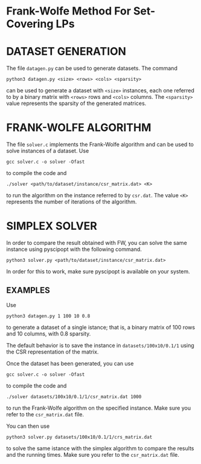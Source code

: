 # Frank-Wolfe Method For Set-Covering LPs

# DATASET GENERATION

The file `datagen.py` can be used to generate datasets. The command 

```
python3 datagen.py <size> <rows> <cols> <sparsity>
```

can be used to generate a dataset with `<size>` instances, each one
referred to by a binary matrix with `<rows>` rows and `<cols>` columns. The
`<sparsity>` value represents the sparsity of the generated matrices.

# FRANK-WOLFE ALGORITHM

The file `solver.c` implements the Frank-Wolfe algorithm and can be used to
solve instances of a dataset. Use

```
gcc solver.c -o solver -Ofast
```

to compile the code and 

```
./solver <path/to/dataset/instance/csr_matrix.dat> <K>
```

to run the algorithm on the instance referred to by `csr.dat`. The value
`<K>` represents the number of iterations of the algorithm.

# SIMPLEX SOLVER

In order to compare the result obtained with FW, you can solve the same
instance using pyscipopt with the following command.

```
python3 solver.py <path/to/dataset/instance/csr_matrix.dat>
```

In order for this to work, make sure pyscipopt is available on your system.

## EXAMPLES

Use

```
python3 datagen.py 1 100 10 0.8
```

to generate a dataset of a single istance; that is, a binary matrix of
100 rows and 10 columns, with 0.8 sparsity.

The default behavior is to save the instance in `datasets/100x10/0.1/1`
using the CSR representation of the matrix.

Once the dataset has been generated, you can use 
```
gcc solver.c -o solver -Ofast
```

to compile the code and 

```
./solver datasets/100x10/0.1/1/csr_matrix.dat 1000
```

to run the Frank-Wolfe algorithm on the specified instance. Make sure you
refer to the `csr_matrix.dat` file.

You can then use 

```
python3 solver.py datasets/100x10/0.1/1/crs_matrix.dat 
```

to solve the same istance with the simplex algorithm to compare the results
and the running times. Make sure you refer to the `csr_matrix.dat` file.
